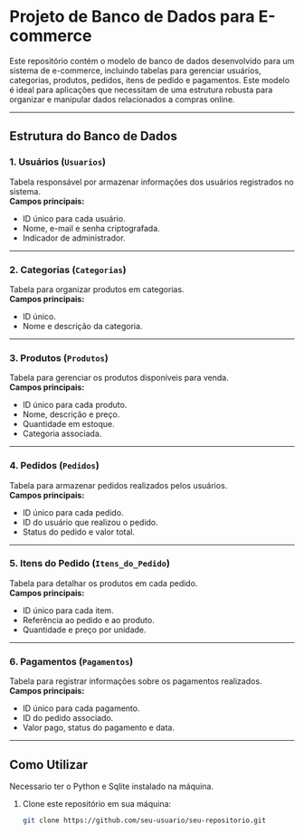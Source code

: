 # Projeto de Banco de Dados para E-commerce

Este repositório contém o modelo de banco de dados desenvolvido para um sistema de e-commerce, incluindo tabelas para gerenciar usuários, categorias, produtos, pedidos, itens de pedido e pagamentos. Este modelo é ideal para aplicações que necessitam de uma estrutura robusta para organizar e manipular dados relacionados a compras online.

---

## **Estrutura do Banco de Dados**

### **1. Usuários (`Usuarios`)**
Tabela responsável por armazenar informações dos usuários registrados no sistema.  
**Campos principais:**
- ID único para cada usuário.
- Nome, e-mail e senha criptografada.
- Indicador de administrador.

---

### **2. Categorias (`Categorias`)**
Tabela para organizar produtos em categorias.  
**Campos principais:**
- ID único.
- Nome e descrição da categoria.

---

### **3. Produtos (`Produtos`)**
Tabela para gerenciar os produtos disponíveis para venda.  
**Campos principais:**
- ID único para cada produto.
- Nome, descrição e preço.
- Quantidade em estoque.
- Categoria associada.

---

### **4. Pedidos (`Pedidos`)**
Tabela para armazenar pedidos realizados pelos usuários.  
**Campos principais:**
- ID único para cada pedido.
- ID do usuário que realizou o pedido.
- Status do pedido e valor total.

---

### **5. Itens do Pedido (`Itens_do_Pedido`)**
Tabela para detalhar os produtos em cada pedido.  
**Campos principais:**
- ID único para cada item.
- Referência ao pedido e ao produto.
- Quantidade e preço por unidade.

---

### **6. Pagamentos (`Pagamentos`)**
Tabela para registrar informações sobre os pagamentos realizados.  
**Campos principais:**
- ID único para cada pagamento.
- ID do pedido associado.
- Valor pago, status do pagamento e data.

---

## **Como Utilizar**

Necessario ter o Python e Sqlite instalado na máquina.

1. Clone este repositório em sua máquina:
   ```bash
   git clone https://github.com/seu-usuario/seu-repositorio.git


